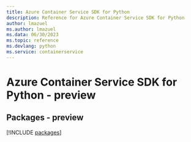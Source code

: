 ```yaml
---
title: Azure Container Service SDK for Python
description: Reference for Azure Container Service SDK for Python
author: lmazuel
ms.author: lmazuel
ms.data: 06/30/2023
ms.topic: reference
ms.devlang: python
ms.service: containerservice
---
```

# Azure Container Service SDK for Python - preview
## Packages - preview
[!INCLUDE [packages](container-service-index.md)]